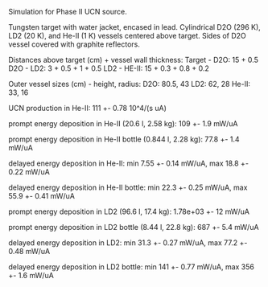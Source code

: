 Simulation for Phase II UCN source.

Tungsten target with water jacket, encased in lead.
Cylindrical D2O (296 K), LD2 (20 K), and He-II (1 K) vessels centered above target.
Sides of D2O vessel covered with graphite reflectors.

Distances above target (cm) + vessel wall thickness:
Target - D2O: 15 + 0.5
D2O - LD2: 3 + 0.5 + 1 + 0.5
LD2 - HE-II: 15 + 0.3 + 0.8 + 0.2

Outer vessel sizes (cm) - height, radius:
D2O: 80.5, 43
LD2: 62, 28
He-II: 33, 16

UCN production in He-II:
111 +- 0.78 10^4/(s uA)

prompt energy deposition in He-II (20.6 l, 2.58 kg):
109 +- 1.9 mW/uA

prompt energy deposition in He-II bottle (0.844 l, 2.28 kg):
77.8 +- 1.4 mW/uA

delayed energy deposition in He-II:
min 7.55 +- 0.14 mW/uA, max 18.8 +- 0.22 mW/uA

delayed energy deposition in He-II bottle:
min 22.3 +- 0.25 mW/uA, max 55.9 +- 0.41 mW/uA

prompt energy deposition in LD2 (96.6 l, 17.4 kg):
1.78e+03 +- 12 mW/uA

prompt energy deposition in LD2 bottle (8.44 l, 22.8 kg):
687 +- 5.4 mW/uA

delayed energy deposition in LD2:
min 31.3 +- 0.27 mW/uA, max 77.2 +- 0.48 mW/uA

delayed energy deposition in LD2 bottle:
min 141 +- 0.77 mW/uA, max 356 +- 1.6 mW/uA

